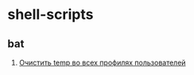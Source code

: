 # shell-scripts

## bat
1. [Очистить temp во всех профилях пользователей](https://github.com/Alexander-Sharygin/shell-scripts/blob/main/bat/clear-temp-in-profile.bat)
